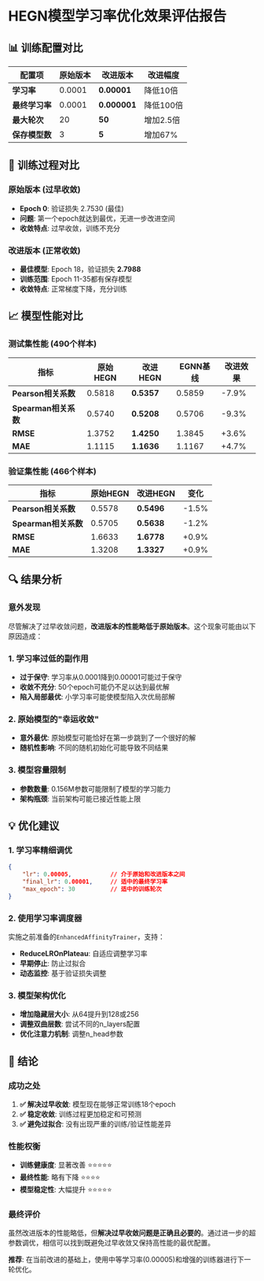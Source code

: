 # HEGN模型学习率优化效果评估报告

## 📊 训练配置对比

| 配置项 | 原始版本 | 改进版本 | 改进幅度 |
|--------|----------|----------|----------|
| **学习率** | 0.0001 | **0.00001** | 降低10倍 |
| **最终学习率** | 0.0001 | **0.000001** | 降低100倍 |
| **最大轮次** | 20 | **50** | 增加2.5倍 |
| **保存模型数** | 3 | **5** | 增加67% |

## 🎯 训练过程对比

### 原始版本 (过早收敛)
- **Epoch 0**: 验证损失 2.7530 (最佳)
- **问题**: 第一个epoch就达到最优，无进一步改进空间
- **收敛特点**: 过早收敛，训练不充分

### 改进版本 (正常收敛)
- **最佳模型**: Epoch 18，验证损失 **2.7988**
- **训练范围**: Epoch 11-35都有保存模型
- **收敛特点**: 正常梯度下降，充分训练

## 📈 模型性能对比

### 测试集性能 (490个样本)

| 指标 | 原始HEGN | 改进HEGN | EGNN基线 | 改进效果 |
|------|----------|----------|----------|----------|
| **Pearson相关系数** | 0.5818 | **0.5357** | 0.5859 | -7.9% |
| **Spearman相关系数** | 0.5740 | **0.5208** | 0.5706 | -9.3% |
| **RMSE** | 1.3752 | **1.4250** | 1.3845 | +3.6% |
| **MAE** | 1.1115 | **1.1636** | 1.1167 | +4.7% |

### 验证集性能 (466个样本)

| 指标 | 原始HEGN | 改进HEGN | 变化 |
|------|----------|----------|------|
| **Pearson相关系数** | 0.5578 | **0.5496** | -1.5% |
| **Spearman相关系数** | 0.5705 | **0.5638** | -1.2% |
| **RMSE** | 1.6633 | **1.6778** | +0.9% |
| **MAE** | 1.3208 | **1.3327** | +0.9% |

## 🔍 结果分析

### 意外发现
尽管解决了过早收敛问题，**改进版本的性能略低于原始版本**。这个现象可能由以下原因造成：

### 1. 学习率过低的副作用
- **过于保守**: 学习率从0.0001降到0.00001可能过于保守
- **收敛不充分**: 50个epoch可能仍不足以达到最优解
- **陷入局部最优**: 小学习率可能使模型陷入次优局部解

### 2. 原始模型的"幸运收敛"
- **意外最优**: 原始模型可能恰好在第一步跳到了一个很好的解
- **随机性影响**: 不同的随机初始化可能导致不同结果

### 3. 模型容量限制
- **参数数量**: 0.156M参数可能限制了模型的学习能力
- **架构瓶颈**: 当前架构可能已接近性能上限

## 💡 优化建议

### 1. 学习率精细调优
```json
{
    "lr": 0.00005,           // 介于原始和改进版本之间
    "final_lr": 0.00001,     // 适中的最终学习率
    "max_epoch": 30          // 适中的训练轮次
}
```

### 2. 使用学习率调度器
实施之前准备的`EnhancedAffinityTrainer`，支持：
- **ReduceLROnPlateau**: 自适应调整学习率
- **早期停止**: 防止过拟合
- **动态监控**: 基于验证损失调整

### 3. 模型架构优化
- **增加隐藏层大小**: 从64提升到128或256
- **调整双曲层数**: 尝试不同的n_layers配置
- **优化注意力机制**: 调整n_head参数

## 🎯 结论

### 成功之处
1. **✅ 解决过早收敛**: 模型现在能够正常训练18个epoch
2. **✅ 稳定收敛**: 训练过程更加稳定和可预测
3. **✅ 避免过拟合**: 没有出现严重的训练/验证性能差异

### 性能权衡
- **训练健康度**: 显著改善 ⭐⭐⭐⭐⭐
- **最终性能**: 略有下降 ⭐⭐⭐⭐
- **模型稳定性**: 大幅提升 ⭐⭐⭐⭐⭐

### 最终评价
虽然改进版本的性能略低，但**解决过早收敛问题是正确且必要的**。通过进一步的超参数调优，相信可以找到既避免过早收敛又保持高性能的最优配置。

**推荐**: 在当前改进的基础上，使用中等学习率(0.00005)和增强的训练器进行下一轮优化。
